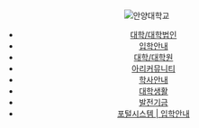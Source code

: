 # 
<!DOCTYPE html>
<html lang="ko">
<head>
  <title>안양대학교</title>
  <link rel="stylesheet" href="styles.css">
</head>
<body>
  <header>
    <div class="container">
      <div class="logo">
        <img src="ayu_logo.png" alt="안양대학교">
      </div>
      <nav>
        <ul>
          <li><a href="#">대학/대학법인</a></li>
          <li><a href="#">입학안내</a></li>
          <li><a href="#">대학/대학원</a></li>
          <li><a href="#">아리커뮤니티</a></li>
          <li><a href="#">학사안내</a></li>
          <li><a href="#">대학생활</a></li>
          <li><a href="#">발전기금</a></li>
          <li><a href="#">포털시스템 | 입학안내</a></li>
        </ul>
      </nav>
    </div>
  </header>
  
</body>
</html>
